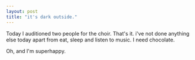 ```yaml
---
layout: post
title: "it's dark outside."
---
```

Today I auditioned two people for the choir. That's it. i've not done anything
else today apart from eat, sleep and listen to music. I need chocolate.

Oh, and I'm superhappy.

